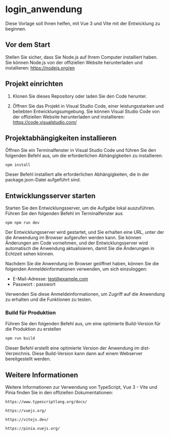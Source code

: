 # login_anwendung

Diese Vorlage soll Ihnen helfen, mit Vue 3 und Vite mit 
der Entwicklung zu beginnen.


## Vor dem Start

Stellen Sie sicher, dass Sie Node.js auf Ihrem Computer installiert haben. 
Sie können Node.js von der offiziellen Website herunterladen und installieren: 
https://nodejs.org/en


## Projekt einrichten

1. Klonen Sie dieses Repository oder laden Sie den Code herunter.

2. Öffnen Sie das Projekt in Visual Studio Code, einer leistungsstarken
   und beliebten Entwicklungsumgebung. Sie können Visual Studio Code von 
   der offiziellen Website herunterladen und installieren: 
   https://code.visualstudio.com/


## Projektabhängigkeiten installieren

Öffnen Sie ein Terminalfenster in Visual Studio Code und führen 
Sie den folgenden Befehl aus, um die erforderlichen Abhängigkeiten 
zu installieren:

```shell
npm install
```
Dieser Befehl installiert alle erforderlichen Abhängigkeiten, 
die in der package.json-Datei aufgeführt sind.


## Entwicklungsserver starten

Starten Sie den Entwicklungsserver, um die Aufgabe lokal auszuführen. 
Führen Sie den folgenden Befehl im Terminalfenster aus

```shell
npm npm run dev
```

Der Entwicklungsserver wird gestartet, und Sie erhalten eine URL, unter der 
die Anwendung im Browser aufgerufen werden kann. Sie können Änderungen am Code vornehmen, 
und der Entwicklungsserver wird automatisch die Anwendung aktualisieren, 
damit Sie die Änderungen in Echtzeit sehen können.

Nachdem Sie die Anwendung im Browser geöffnet haben, können Sie die folgenden 
Anmeldeinformationen verwenden, um sich einzuloggen:

 - E-Mail-Adresse: test@example.com
 - Passwort : passwort

Verwenden Sie diese Anmeldeinformationen, um Zugriff auf die Anwendung zu erhalten 
und die Funktionen zu testen.

### Build für Produktion

Führen Sie den folgenden Befehl aus, um eine optimierte 
Build-Version für die Produktion zu erstellen

```sh
npm run build
```

Dieser Befehl erstellt eine optimierte Version der Anwendung im dist-Verzeichnis. 
Diese Build-Version kann dann auf einem Webserver bereitgestellt werden.


## Weitere Informationen

Weitere Informationen zur Verwendung von TypeScript, 
Vue 3 - Vite und Pinia finden Sie in den offiziellen Dokumentationen:

    https://www.typescriptlang.org/docs/

    https://vuejs.org/

    https://vitejs.dev/

    https://pinia.vuejs.org/


